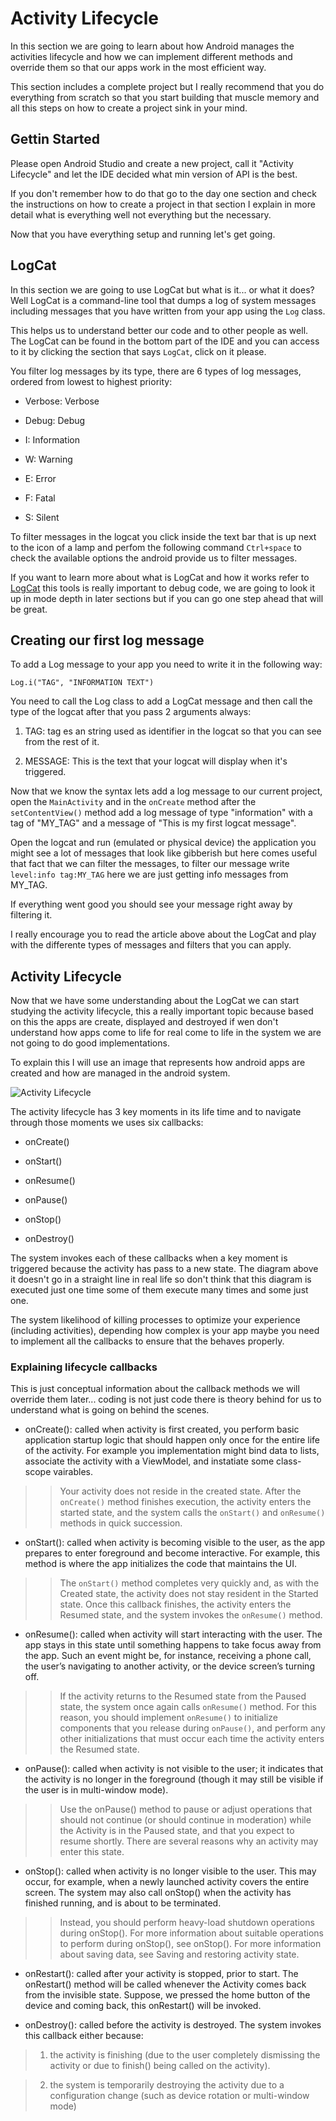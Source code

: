 # Activity Lifecycle

In this section we are going to learn about how Android manages the activities lifecycle and how we can implement different methods and override them so that our apps work in the most efficient way.

This section includes a complete project but I really recommend that you do everything from scratch so that you start building that muscle memory and all this steps on how to create a project sink in your mind.

## Gettin Started

Please open Android Studio and create a new project, call it "Activity Lifecycle" and let the IDE decided what min version of API is the best.

If you don't remember how to do that go to the day one section and check the instructions on how to create a project in that section I explain in more detail what is everything well not everything but the necessary.

Now that you have everything setup and running let's get going.

## LogCat

In this section we are going to use LogCat but what is it... or what it does? Well LogCat is a command-line tool that dumps a log of system messages including messages that you have written from your app using the `Log` class.

This helps us to understand better our code and to other people as well. The LogCat can be found in the bottom part of the IDE and you can access to it by clicking the section that says `LogCat`, click on it please.

You filter log messages by its type, there are 6 types of log messages, ordered from lowest to highest priority:

- Verbose: Verbose

- Debug: Debug

- I: Information

- W: Warning

- E: Error

- F: Fatal

- S: Silent

To filter messages in the logcat you click inside the text bar that is up next to the icon of a lamp and perfom the following command `Ctrl+space` to check the available options the android provide us to filter messages.

If you want to learn more about what is LogCat and how it works refer to [LogCat](https://developer.android.com/studio/command-line/logcat) this tools is really important to debug code, we are going to look it up in mode depth in later sections but if you can go one step ahead that will be great.

## Creating our first log message

To add a Log message to your app you need to write it in the following way:

`Log.i("TAG", "INFORMATION TEXT")`

You need to call the Log class to add a LogCat message and then call the type of the logcat after that you pass 2 arguments always:

1. TAG: tag es an string used as identifier in the logcat so that you can see from the rest of it.

2. MESSAGE: This is the text that your logcat will display when it's triggered.

Now that we know the syntax lets add a log message to our current project, open the `MainActivity` and in the `onCreate` method after the `setContentView()` method add a log message of type "information" with a tag of "MY_TAG" and a message of "This is my first logcat message".

Open the logcat and run (emulated or physical device) the application you might see a lot of messages that look like gibberish but here comes useful that fact that we can filter the messages, to filter our message write `level:info tag:MY_TAG` here we are just getting info messages from MY_TAG.

If everything went good you should see your message right away by filtering it.

I really encourage you to read the article above about the LogCat and play with the differente types of messages and filters that you can apply.

## Activity Lifecycle

Now that we have some understanding about the LogCat we can start studying the activity lifecycle, this a really important topic because based on this the apps are create, displayed and destroyed if wen don't understand how apps come to life for real come to life in the system we are not going to do good implementations.

To explain this I will use an image that represents how android apps are created and how are managed in the android system.

![Activity Lifecycle](/day-2/img/activity_lifecycle.png "Activity Lifecycle")

The activity lifecycle has 3 key moments in its life time and to navigate through those moments we uses six callbacks:

- onCreate()

- onStart()

- onResume()

- onPause()

- onStop()

- onDestroy()

The system invokes each of these callbacks when a key moment is triggered because the activity has pass to a new state. The diagram above it doesn't go in a straight line in real life so don't think that this diagram is executed just one time some of them execute many times and some just one.

The system likelihood of killing processes to optimize your experience (including activities), depending how complex is your app maybe you need to implement all the callbacks to ensure that the behaves properly.

### Explaining lifecycle callbacks

This is just conceptual information about the callback methods we will override them later... coding is not just code there is theory behind for us to understand what is going on behind the scenes.

- onCreate(): called when activity is first created, you perform basic application startup logic that should happen only once for the entire life of the activity. For example you implementation might bind data to lists, associate the activity with a ViewModel, and instatiate some class-scope vairables.

>> Your activity does not reside in the created state. After the `onCreate()` method finishes execution, the activity enters the started state, and the system calls the `onStart()` and `onResume()` methods in quick succession.

- onStart(): called when activity is becoming visible to the user, as the app prepares to enter foreground and become interactive. For example, this method is where the app initializes the code that maintains the UI.

>> The `onStart()` method completes very quickly and, as with the Created state, the activity does not stay resident in the Started state. Once this callback finishes, the activity enters the Resumed state, and the system invokes the `onResume()` method.

- onResume(): called when activity will start interacting with the user. The app stays in this state until something happens to take focus away from the app. Such an event might be, for instance, receiving a phone call, the user’s navigating to another activity, or the device screen’s turning off.

>> If the activity returns to the Resumed state from the Paused state, the system once again calls `onResume()` method. For this reason, you should implement `onResume()` to initialize components that you release during `onPause()`, and perform any other initializations that must occur each time the activity enters the Resumed state.

- onPause(): called when activity is not visible to the user; it indicates that the activity is no longer in the foreground (though it may still be visible if the user is in multi-window mode).

>> Use the onPause() method to pause or adjust operations that should not continue (or should continue in moderation) while the Activity is in the Paused state, and that you expect to resume shortly. There are several reasons why an activity may enter this state.

- onStop(): called when activity is no longer visible to the user. This may occur, for example, when a newly launched activity covers the entire screen. The system may also call onStop() when the activity has finished running, and is about to be terminated.

>> Instead, you should perform heavy-load shutdown operations during onStop(). For more information about suitable operations to perform during onStop(), see onStop(). For more information about saving data, see Saving and restoring activity state.

- onRestart(): 	called after your activity is stopped, prior to start. The onRestart() method will be called whenever the Activity comes back from the invisible state. Suppose, we pressed the home button of the device and coming back, this onRestart() will be invoked.

- onDestroy(): called before the activity is destroyed. The system invokes this callback either because:

> 1. the activity is finishing (due to the user completely dismissing the activity or due to finish() being called on the activity).

> 2. the system is temporarily destroying the activity due to a configuration change (such as device rotation or multi-window mode)


